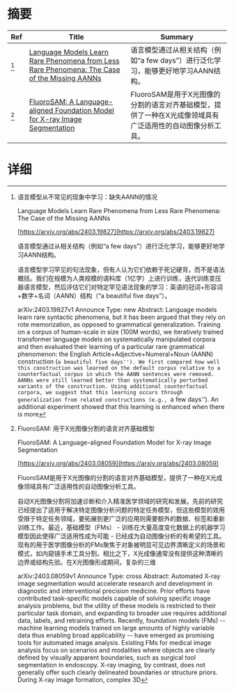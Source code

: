 # 摘要

| Ref | Title | Summary |
| --- | --- | --- |
| [^1] | [Language Models Learn Rare Phenomena from Less Rare Phenomena: The Case of the Missing AANNs](https://arxiv.org/abs/2403.19827) | 语言模型通过从相关结构（例如“a few days”）进行泛化学习，能够更好地学习AANN结构。 |
| [^2] | [FluoroSAM: A Language-aligned Foundation Model for X-ray Image Segmentation](https://arxiv.org/abs/2403.08059) | FluoroSAM是用于X光图像的分割的语言对齐基础模型，提供了一种在X光成像领域具有广泛适用性的自动图像分析工具。 |

# 详细

[^1]: 语言模型从不常见的现象中学习：缺失AANN的情况

    Language Models Learn Rare Phenomena from Less Rare Phenomena: The Case of the Missing AANNs

    [https://arxiv.org/abs/2403.19827](https://arxiv.org/abs/2403.19827)

    语言模型通过从相关结构（例如“a few days”）进行泛化学习，能够更好地学习AANN结构。

    

    语言模型学习罕见的句法现象，但有人认为它们依赖于死记硬背，而不是语法概括。我们在规模为人类规模的语料库（1亿字）上进行训练，迭代训练变压器语言模型，然后评估它们对特定罕见语法现象的学习：英语的冠词+形容词+数字+名词（AANN）结构（“a beautiful five days”）。

    arXiv:2403.19827v1 Announce Type: new  Abstract: Language models learn rare syntactic phenomena, but it has been argued that they rely on rote memorization, as opposed to grammatical generalization. Training on a corpus of human-scale in size (100M words), we iteratively trained transformer language models on systematically manipulated corpora and then evaluated their learning of a particular rare grammatical phenomenon: the English Article+Adjective+Numeral+Noun (AANN) construction (``a beautiful five days''). We first compared how well this construction was learned on the default corpus relative to a counterfactual corpus in which the AANN sentences were removed. AANNs were still learned better than systematically perturbed variants of the construction. Using additional counterfactual corpora, we suggest that this learning occurs through generalization from related constructions (e.g., ``a few days''). An additional experiment showed that this learning is enhanced when there is more 
    
[^2]: FluoroSAM: 用于X光图像分割的语言对齐基础模型

    FluoroSAM: A Language-aligned Foundation Model for X-ray Image Segmentation

    [https://arxiv.org/abs/2403.08059](https://arxiv.org/abs/2403.08059)

    FluoroSAM是用于X光图像的分割的语言对齐基础模型，提供了一种在X光成像领域具有广泛适用性的自动图像分析工具。

    

    自动X光图像分割将加速诊断和介入精准医学领域的研究和发展。先前的研究已经提出了适用于解决特定图像分析问题的特定任务模型，但这些模型的效用受限于特定任务领域，要拓展到更广泛的应用则需要额外的数据、标签和重新训练工作。最近，基础模型（FMs） - 训练在大量高度变化数据上的机器学习模型因此使得广泛适用性成为可能 - 已经成为自动图像分析的有希望的工具。现有的用于医学图像分析的FMs聚焦于对象被明显可见边界清晰定义的场景和模式，如内窥镜手术工具分割。相比之下，X光成像通常没有提供这种清晰的边界或结构先验。在X光图像形成期间，复杂的三维

    arXiv:2403.08059v1 Announce Type: cross  Abstract: Automated X-ray image segmentation would accelerate research and development in diagnostic and interventional precision medicine. Prior efforts have contributed task-specific models capable of solving specific image analysis problems, but the utility of these models is restricted to their particular task domain, and expanding to broader use requires additional data, labels, and retraining efforts. Recently, foundation models (FMs) -- machine learning models trained on large amounts of highly variable data thus enabling broad applicability -- have emerged as promising tools for automated image analysis. Existing FMs for medical image analysis focus on scenarios and modalities where objects are clearly defined by visually apparent boundaries, such as surgical tool segmentation in endoscopy. X-ray imaging, by contrast, does not generally offer such clearly delineated boundaries or structure priors. During X-ray image formation, complex 3D
    


